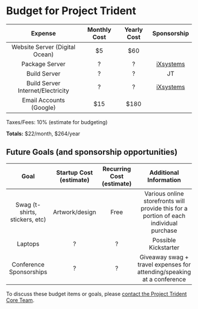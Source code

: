 # Budget for Project Trident

| Expense | Monthly Cost | Yearly Cost | Sponsorship
|:---:|:---:|:---:|:---:|
| Website Server (Digital Ocean) | $5 | $60 | |
| Package Server | ? | ? | [iXsystems](http://ixsystems.com) |
| Build Server | ? | ? | JT |
| Build Server Internet/Electricity | ? | ? | [iXsystems](http://ixsystems.com) |
| Email Accounts (Google) | $15 | $180 | |

Taxes/Fees: 10% (estimate for budgeting)

**Totals:** $22/month, $264/year

## Future Goals (and sponsorship opportunities)
| Goal | Startup Cost (estimate) | Recurring Cost (estimate) | Additional Information |
|:---:|:---:|:---:|:---:|
| Swag (t-shirts, stickers, etc) | Artwork/design | Free | Various online storefronts will provide this for a portion of each individual purchase |
| Laptops | ? | ? | Possible Kickstarter |
| Conference Sponsorships | ? | ? | Giveaway swag + travel expenses for attending/speaking at a conference |


To discuss these budget items or goals, please [contact the Project Trident Core Team](mailto:core@project-trident.org).
